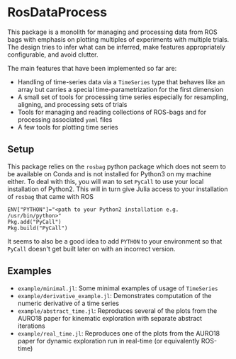 # RosDataProcess

This package is a monolith for managing and processing data from ROS bags with
emphasis on plotting multiples of experiments with multiple trials.
The design tries to infer what can be inferred, make features appropriately
configurable, and avoid clutter.

The main features that have been implemented so far are:
* Handling of time-series data via a `TimeSeries` type that behaves like an
  array but carries a special time-parametrization for the first dimension
* A small set of tools for processing time series especially for resampling,
  aligning, and processing sets of trials
* Tools for managing and reading collections of ROS-bags and for processing
  associated `yaml` files
* A few tools for plotting time series

## Setup
This package relies on the `rosbag` python package which does not seem to be
available on Conda and is not installed for Python3 on my machine either.
To deal with this, you will wan to set `PyCall` to use your local installation
of Python2. This will in turn give Julia access to your installation of `rosbag`
that came with ROS
```
ENV["PYTHON"]="<path to your Python2 installation e.g. /usr/bin/python>"
Pkg.add("PyCall")
Pkg.build("PyCall")
```
It seems to also be a good idea to add `PYTHON` to your environment so that
`PyCall` doesn't get built later on with an incorrect version.

## Examples

* `example/minimal.jl`: Some minimal examples of usage of `TimeSeries`
* `example/derivative_example.jl`: Demonstrates computation of the numeric
  derivative of a time series
* `example/abstract_time.jl`: Reproduces several of the plots from the AURO18
  paper for kinematic exploration with separate abstract iterations
* `example/real_time.jl`: Reproduces one of the plots from the AURO18
  paper for dynamic exploration run in real-time (or equivalently ROS-time)
